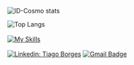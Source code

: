 ![ID-Cosmo stats](https://github-readme-stats.vercel.app/api?username=ID-Cosmo&show_icons=true)







![Top Langs](https://github-readme-stats.vercel.app/api/top-langs/?username=ID-Cosmo&layout=compact)
<br><br>
[![My Skills](https://skillicons.dev/icons?i=python,java,c#,js)](https://skillicons.dev)
<br><br>
[![Linkedin: Tiago Borges](https://img.shields.io/badge/-TiagoBorges-blue?style=flat-square&logo=Linkedin&logoColor=white&link={www.linkedin.com/in/tiago-borges-4b1a77245}/)]({www.linkedin.com/in/tiago-borges-4b1a77245})
[![Gmail Badge](https://img.shields.io/badge/-t.i.borges.ll@gmail.com-006bed?style=flat-square&logo=Gmail&logoColor=white&link=mailto:{t.i.borges.ll@gmail.com})](mailto:{t.i.borges.ll@gmail.com})
<!--
**ID-Cosmo/ID-Cosmo** is a ✨ _special_ ✨ repository because its `README.md` (this file) appears on your GitHub profile.

Here are some ideas to get you started:

- 🔭 I’m currently working on ...
- 🌱 I’m currently learning ...
- 👯 I’m looking to collaborate on ...
- 🤔 I’m looking for help with ...
- 💬 Ask me about ...
- 📫 How to reach me: ...
- 😄 Pronouns: ...
- ⚡ Fun fact: ...
-->

